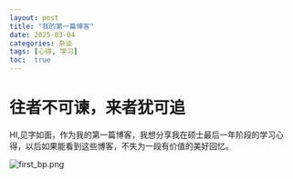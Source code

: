 ```yaml
---
layout: post
title: "我的第一篇博客"
date: 2025-03-04
categories: 杂谈
tags: [心得, 学习]
toc:  true
---
```

# 往者不可谏，来者犹可追

HI,见字如面，作为我的第一篇博客，我想分享我在硕士最后一年阶段的学习心得，以后如果能看到这些博客，不失为一段有价值的美好回忆。

![first_bp.png](https://cdn.jsdelivr.net/gh/capablezzm/capablezzm.github.io@main/images/2025/3/1741148309447.png)